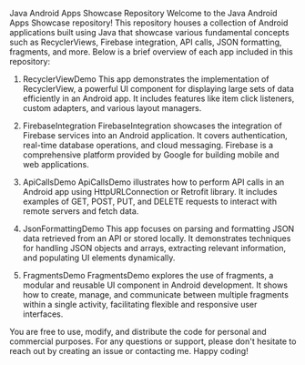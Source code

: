 Java Android Apps Showcase Repository
Welcome to the Java Android Apps Showcase repository! This repository houses a collection of Android applications built using Java that showcase various fundamental concepts such as RecyclerViews, Firebase integration, API calls, JSON formatting, fragments, and more. Below is a brief overview of each app included in this repository:

1. RecyclerViewDemo
This app demonstrates the implementation of RecyclerView, a powerful UI component for displaying large sets of data efficiently in an Android app. It includes features like item click listeners, custom adapters, and various layout managers.

2. FirebaseIntegration
FirebaseIntegration showcases the integration of Firebase services into an Android application. It covers authentication, real-time database operations, and cloud messaging. Firebase is a comprehensive platform provided by Google for building mobile and web applications.

3. ApiCallsDemo
ApiCallsDemo illustrates how to perform API calls in an Android app using HttpURLConnection or Retrofit library. It includes examples of GET, POST, PUT, and DELETE requests to interact with remote servers and fetch data.

4. JsonFormattingDemo
This app focuses on parsing and formatting JSON data retrieved from an API or stored locally. It demonstrates techniques for handling JSON objects and arrays, extracting relevant information, and populating UI elements dynamically.

5. FragmentsDemo
FragmentsDemo explores the use of fragments, a modular and reusable UI component in Android development. It shows how to create, manage, and communicate between multiple fragments within a single activity, facilitating flexible and responsive user interfaces.

You are free to use, modify, and distribute the code for personal and commercial purposes.
For any questions or support, please don't hesitate to reach out by creating an issue or contacting me. Happy coding!
